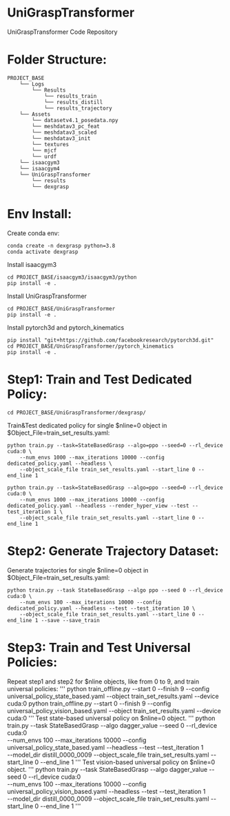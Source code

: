 # UniGraspTransformer
UniGraspTransformer Code Repository

# Folder Structure:
```
PROJECT_BASE
    └── Logs
        └── Results
            └── results_train
            └── results_distill
            └── results_trajectory
    └── Assets
        └── datasetv4.1_posedata.npy
        └── meshdatav3_pc_feat
        └── meshdatav3_scaled
        └── meshdatav3_init
        └── textures
        └── mjcf
        └── urdf
    └── isaacgym3
    └── isaacgym4
    └── UniGraspTransformer
        └── results
        └── dexgrasp
```

# Env Install:
Create conda env:
```
conda create -n dexgrasp python=3.8
conda activate dexgrasp
```

Install isaacgym3
```
cd PROJECT_BASE/isaacgym3/isaacgym3/python
pip install -e .
```

Install UniGraspTransformer
```
cd PROJECT_BASE/UniGraspTransformer
pip install -e .
```

Install pytorch3d and pytorch_kinematics
```
pip install "git+https://github.com/facebookresearch/pytorch3d.git"
cd PROJECT_BASE/UniGraspTransformer/pytorch_kinematics
pip install -e .
```

# Step1: Train and Test Dedicated Policy:
```
cd PROJECT_BASE/UniGraspTransformer/dexgrasp/
```

Train&Test dedicated policy for single $nline=0 object in $Object_File=train_set_results.yaml:
```
python train.py --task=StateBasedGrasp --algo=ppo --seed=0 --rl_device cuda:0 \
    --num_envs 1000 --max_iterations 10000 --config dedicated_policy.yaml --headless \
    --object_scale_file train_set_results.yaml --start_line 0 --end_line 1
```
```
python train.py --task=StateBasedGrasp --algo=ppo --seed=0 --rl_device cuda:0 \
    --num_envs 1000 --max_iterations 10000 --config dedicated_policy.yaml --headless --render_hyper_view --test --test_iteration 1 \
    --object_scale_file train_set_results.yaml --start_line 0 --end_line 1
```

# Step2: Generate Trajectory Dataset:
Generate trajectories for single $nline=0 object in $Object_File=train_set_results.yaml:
```
python train.py --task StateBasedGrasp --algo ppo --seed 0 --rl_device cuda:0 \
    --num_envs 100 --max_iterations 10000 --config dedicated_policy.yaml --headless --test --test_iteration 10 \
    --object_scale_file train_set_results.yaml --start_line 0 --end_line 1 --save --save_train
```

# Step3: Train and Test Universal Policies:
Repeat step1 and step2 for $nline objects, like from 0 to 9, and train universal policies:
'''
python train_offline.py --start 0 --finish 9 --config universal_policy_state_based.yaml --object train_set_results.yaml --device cuda:0
python train_offline.py --start 0 --finish 9 --config universal_policy_vision_based.yaml --object train_set_results.yaml --device cuda:0
'''
Test state-based universal policy on $nline=0 object.
'''
python train.py --task StateBasedGrasp --algo dagger_value --seed 0 --rl_device cuda:0 \
--num_envs 100 --max_iterations 10000 --config universal_policy_state_based.yaml --headless --test --test_iteration 1 \
--model_dir distill_0000_0009 --object_scale_file train_set_results.yaml --start_line 0 --end_line 1
'''
Test vision-based universal policy on $nline=0 object.
'''
python train.py --task StateBasedGrasp --algo dagger_value --seed 0 --rl_device cuda:0 \
--num_envs 100 --max_iterations 10000 --config universal_policy_vision_based.yaml --headless --test --test_iteration 1 \
--model_dir distill_0000_0009 --object_scale_file train_set_results.yaml --start_line 0 --end_line 1
'''
